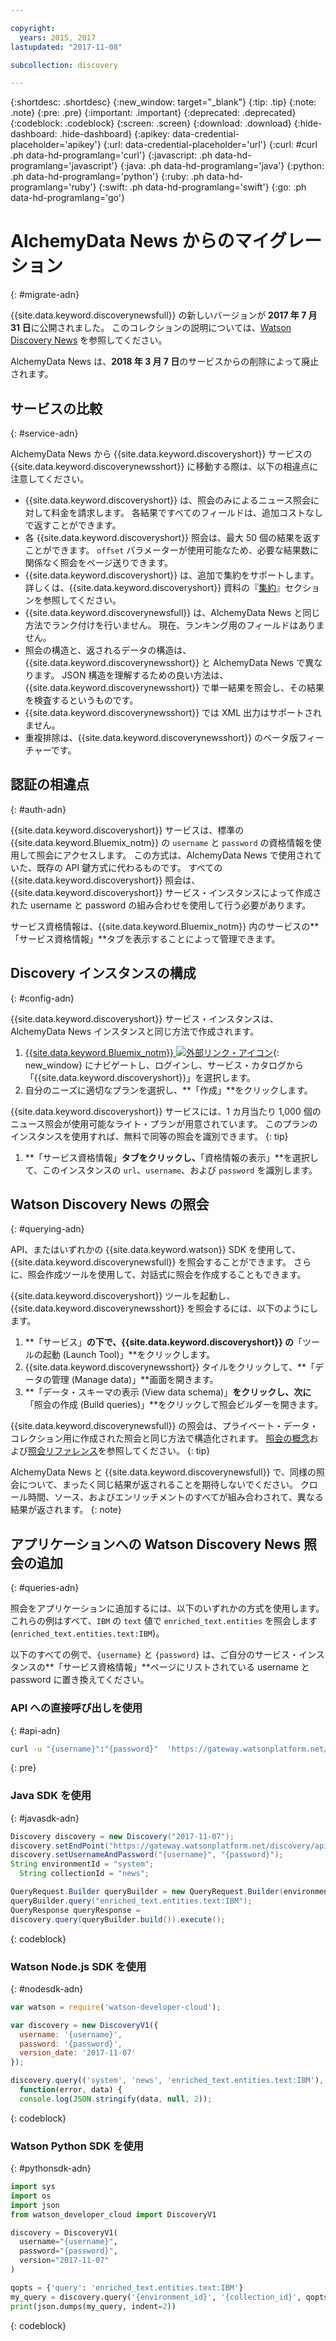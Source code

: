 ```yaml
---

copyright:
  years: 2015, 2017
lastupdated: "2017-11-08"

subcollection: discovery

---
```


{:shortdesc: .shortdesc}
{:new_window: target="_blank"}
{:tip: .tip}
{:note: .note}
{:pre: .pre}
{:important: .important}
{:deprecated: .deprecated}
{:codeblock: .codeblock}
{:screen: .screen}
{:download: .download}
{:hide-dashboard: .hide-dashboard}
{:apikey: data-credential-placeholder='apikey'} 
{:url: data-credential-placeholder='url'}
{:curl: #curl .ph data-hd-programlang='curl'}
{:javascript: .ph data-hd-programlang='javascript'}
{:java: .ph data-hd-programlang='java'}
{:python: .ph data-hd-programlang='python'}
{:ruby: .ph data-hd-programlang='ruby'}
{:swift: .ph data-hd-programlang='swift'}
{:go: .ph data-hd-programlang='go'}

# AlchemyData News からのマイグレーション
{: #migrate-adn}

{{site.data.keyword.discoverynewsfull}} の新しいバージョンが **2017 年 7 月 31 日**に公開されました。 このコレクションの説明については、[Watson Discovery News](/docs/services/discovery?topic=discovery-watson-discovery-news#watson-discovery-news) を参照してください。

AlchemyData News は、**2018 年 3 月 7 日**のサービスからの削除によって廃止されます。

## サービスの比較
{: #service-adn}

AlchemyData News から {{site.data.keyword.discoveryshort}} サービスの {{site.data.keyword.discoverynewsshort}} に移動する際は、以下の相違点に注意してください。

- {{site.data.keyword.discoveryshort}} は、照会のみによるニュース照会に対して料金を請求します。 各結果ですべてのフィールドは、追加コストなしで返すことができます。
- 各 {{site.data.keyword.discoveryshort}} 照会は、最大 50 個の結果を返すことができます。 `offset` パラメーターが使用可能なため、必要な結果数に関係なく照会をページ送りできます。
- {{site.data.keyword.discoveryshort}} は、追加で集約をサポートします。 詳しくは、{{site.data.keyword.discoveryshort}} 資料の『[集約](/docs/services/discovery?topic=discovery-query-reference#aggregations)』セクションを参照してください。
- {{site.data.keyword.discoverynewsfull}} は、AlchemyData News と同じ方法でランク付けを行いません。 現在、ランキング用のフィールドはありません。
- 照会の構造と、返されるデータの構造は、{{site.data.keyword.discoverynewsshort}} と AlchemyData News で異なります。 JSON 構造を理解するための良い方法は、{{site.data.keyword.discoverynewsshort}} で単一結果を照会し、その結果を検査するというものです。
- {{site.data.keyword.discoverynewsshort}} では XML 出力はサポートされません。
- 重複排除は、{{site.data.keyword.discoverynewsshort}} のベータ版フィーチャーです。

## 認証の相違点
{: #auth-adn}

{{site.data.keyword.discoveryshort}} サービスは、標準の {{site.data.keyword.Bluemix_notm}} の `username` と `password` の資格情報を使用して照会にアクセスします。 この方式は、AlchemyData News で使用されていた、既存の API 鍵方式に代わるものです。 すべての {{site.data.keyword.discoveryshort}} 照会は、{{site.data.keyword.discoveryshort}} サービス・インスタンスによって作成された username と password の組み合わせを使用して行う必要があります。

サービス資格情報は、{{site.data.keyword.Bluemix_notm}} 内のサービスの**「サービス資格情報」**タブを表示することによって管理できます。

## Discovery インスタンスの構成
{: #config-adn}

{{site.data.keyword.discoveryshort}} サービス・インスタンスは、AlchemyData News インスタンスと同じ方法で作成されます。

1. [{{site.data.keyword.Bluemix_notm}} ![外部リンク・アイコン](../../icons/launch-glyph.svg "外部リンク・アイコン")](https://{DomainName}/catalog/services/discovery){: new_window} にナビゲートし、ログインし、サービス・カタログから「{{site.data.keyword.discoveryshort}}」を選択します。
1. 自分のニーズに適切なプランを選択し、**「作成」**をクリックします。

  {{site.data.keyword.discoveryshort}} サービスには、1 カ月当たり 1,000 個のニュース照会が使用可能なライト・プランが用意されています。 このプランのインスタンスを使用すれば、無料で同等の照会を識別できます。
  {: tip}

1. **「サービス資格情報」**タブをクリックし、**「資格情報の表示」**を選択して、このインスタンスの `url`、`username`、および `password` を識別します。

## Watson Discovery News の照会
{: #querying-adn}

API、またはいずれかの {{site.data.keyword.watson}} SDK を使用して、{{site.data.keyword.discoverynewsfull}} を照会することができます。 さらに、照会作成ツールを使用して、対話式に照会を作成することもできます。

{{site.data.keyword.discoveryshort}} ツールを起動し、{{site.data.keyword.discoverynewsshort}} を照会するには、以下のようにします。

1. **「サービス」**の下で、{{site.data.keyword.discoveryshort}} の**「ツールの起動 (Launch Tool)」**をクリックします。
1. {{site.data.keyword.discoverynewsshort}} タイルをクリックして、**「データの管理 (Manage data)」**画面を開きます。
1. **「データ・スキーマの表示 (View data schema)」**をクリックし、次に**「照会の作成 (Build queries)」**をクリックして照会ビルダーを開きます。

  {{site.data.keyword.discoverynewsfull}} の照会は、プライベート・データ・コレクション用に作成された照会と同じ方法で構造化されます。 [照会の概念](/docs/services/discovery?topic=discovery-query-concepts#query-concepts)および[照会リファレンス](/docs/services/discovery?topic=discovery-query-reference#query-reference)を参照してください。
  {: tip}

AlchemyData News と {{site.data.keyword.discoverynewsfull}} で、同様の照会について、まったく同じ結果が返されることを期待しないでください。 クロール時間、ソース、およびエンリッチメントのすべてが組み合わされて、異なる結果が返されます。
{: note}

## アプリケーションへの Watson Discovery News 照会の追加
{: #queries-adn}

照会をアプリケーションに追加するには、以下のいずれかの方式を使用します。 これらの例はすべて、`IBM` の `text` 値で `enriched_text.entities` を照会します (`enriched_text.entities.text:IBM`)。

以下のすべての例で、`{username}` と `{password}` は、ご自分のサービス・インスタンスの**「サービス資格情報」**ページにリストされている username と password に置き換えてください。

### API への直接呼び出しを使用
{: #api-adn}

```bash
curl -u "{username}":"{password}"  'https://gateway.watsonplatform.net/discovery/api/v1/environments/system/collections/news/query?version=2017-11-07&query=enriched_text.entities.text:IBM'
```
{: pre}

### Java SDK を使用
{: #javasdk-adn}

```java
Discovery discovery = new Discovery("2017-11-07");
discovery.setEndPoint("https://gateway.watsonplatform.net/discovery/api/v1");
discovery.setUsernameAndPassword("{username}", "{password}");  
String environmentId = "system";
  String collectionId = "news";

QueryRequest.Builder queryBuilder = new QueryRequest.Builder(environmentId,collectionId);  
queryBuilder.query("enriched_text.entities.text:IBM");  
QueryResponse queryResponse =  
discovery.query(queryBuilder.build()).execute();
```
{: codeblock}

### Watson Node.js SDK を使用
{: #nodesdk-adn}

```javascript
var watson = require('watson-developer-cloud');

var discovery = new DiscoveryV1({  
  username: '{username}',  
  password: '{password}',  
  version_date: '2017-11-07'  
});  

discovery.query(('system', 'news', 'enriched_text.entities.text:IBM'),  
  function(error, data) {  
  console.log(JSON.stringify(data, null, 2));  
```
{: codeblock}

### Watson Python SDK を使用
{: #pythonsdk-adn}

```python
import sys
import os
import json
from watson_developer_cloud import DiscoveryV1

discovery = DiscoveryV1(
  username="{username}",
  password="{password}",
  version="2017-11-07"
)

qopts = {'query': 'enriched_text.entities.text:IBM'}
my_query = discovery.query('{environment_id}', '{collection_id}', qopts)
print(json.dumps(my_query, indent=2))
```
{: codeblock}
